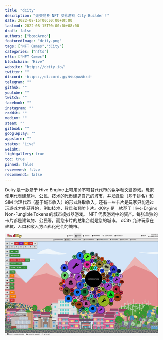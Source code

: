```yaml
---
title: "dCity"
description: "无交易费 NFT 交易游戏 City Builder！"
date: 2022-08-15T00:00:00+08:00
lastmod: 2022-08-15T00:00:00+08:00
draft: false
authors: ["boogArno"]
featuredImage: "dcity.png"
tags: ["NFT Games","dCity"]
categories: ["nfts"]
nfts: ["NFT Games"]
blockchain: "Hive"
website: "https://dcity.io/"
twitter: ""
discord: "https://discord.gg/59UQ8w5hzd"
telegram: ""
github: ""
youtube: ""
twitch: ""
facebook: ""
instagram: ""
reddit: ""
medium: ""
steam: ""
gitbook: ""
googleplay: ""
appstore: ""
status: "Live"
weight: 
lightgallery: true
toc: true
pinned: false
recommend: false
recommend1: false
---
```


Dcity 是一款基于 Hive-Engine 上可用的不可替代代币的数学和交易游戏。玩家使用代表建筑物、公民、技术的代币建造自己的城市，并以蜂巢（基于排名）和 SIM 治理代币（基于城市收入）的形式赚取收入。还有一些卡片是玩家只能通过玩游戏才能获得的，例如技术、背景和预防卡片。dCity 是一款基于 Hive-Engine Non-Fungible Tokens 的城市模拟器游戏。 NFT 代表游戏中的资产。每张单独的卡片都是建筑物、公民等，而您卡片的总集合就是您的城市。 dCity 允许玩家在建筑、人口和收入方面优化他们的城市。



![dcity-dapp-games-hive-image1_d3400b78dba9e4787ae82253173cbe2f](dcity-dapp-games-hive-image1_d3400b78dba9e4787ae82253173cbe2f.png)

